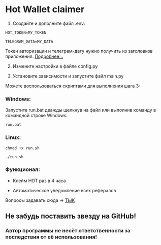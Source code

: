 # Hot Wallet claimer

1. Создайте и дополните файл .env:

```
HOT_TOKEN=MY_TOKEN

TELEGRAM_DATA=MY_DATA
```

Токен авторизации и телеграм-дату нужно получить из заголовков приложения. [Подробнее...](https://t.me/itpolice/194)

2. Измените настройки в файле config.py

3. Установите зависимости и запустите файл main.py

Можете воспользоваться скриптами для выполнения шага 3:

### Windows:
Запустите run.bat дважды щелкнув на файл или выполнив команду в командной строке Windows:
```
run.bat
```

### Linux:
```
chmod +x run.sh
```
```
./run.sh
```

### Функционал:
- Клейм HOT раз в 4 часа

- Автоматическое уведомление всех рефералов

Вопросы задавать сюда -> [ТЫК](https://t.me/itpolice)

## Не забудь поставить звезду на GitHub!

### Автор программы не несёт ответственности за последствия от её использования!
